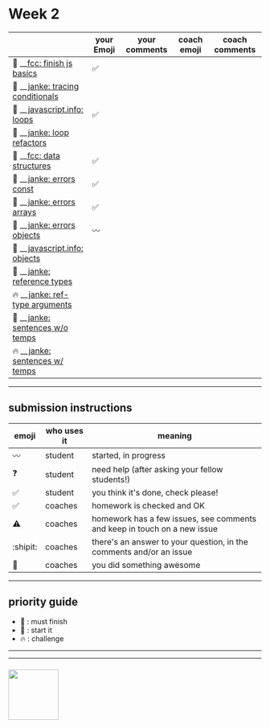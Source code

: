 # Week 2

|  | your Emoji | your comments | coach emoji | coach comments |
| --- | --- | --- | --- | --- |
| :seedling: __[fcc: finish js basics](./fcc-basic-js-pt-2.md) | :white_check_mark: | | | |
| :dash: __[janke: tracing conditionals](./js-tracing-conditionals.md) | | | | |
| :seedling: __[javascript.info: loops](./jsinfo-loops.md) |   :white_check_mark: | | | |
| :dash: __[janke: loop refactors](./jl-loop-refactors.md) | | | | |
| :seedling: __[fcc: data structures](./fcc-data-structures.md) | :white_check_mark:| | | |
| :seedling: __[janke: errors const](./jl-errors-const.md) | :white_check_mark: | | | |
| :seedling: __[janke: errors arrays](./jl-errors-arrays.md) | :white_check_mark:| | | |
| :seedling: __[janke: errors objects](./jl-errors-objects.md) | :wavy_dash:| | | |
| :seedling: __[javascript.info: objects](./jsinfo-objects.md) | | | | |
| :dash: __[janke: reference types](./jl-reference-types.md) | | | | |
| :fire: __[janke: ref-type arguments](./jl-functions-ref-type-args.md) | | | | |
| :dash: __[janke: sentences w/o temps](./jl-variables-sentences-1.md) | | | | |
| :fire: __[janke: sentences w/ temps](./jl-variables-sentences-2.md) | | | | |



---


## submission instructions

| emoji | who uses it | meaning |
| --- | --- | --- |
|  :wavy_dash: | student | started, in progress  | 
| :question: | student | need help (after asking your fellow students!) | 
| :white_check_mark: | student | you think it's done, check please! | 
| :white_check_mark: | coaches | homework is checked and OK |
| :warning: | coaches | homework has a few issues, see comments and keep in touch on a new issue |
| :shipit: | coaches | there's an answer to your question, in the comments and/or an issue  | 
| :star2: | coaches | you did something awesome |

---

## priority guide

* :seedling: : must finish
* :dash: : start it
* :fire: : challenge

___
___
### <a href="https://hackyourfuture.be" target="_blank"><img src="https://pbs.twimg.com/profile_images/984474625009741824/Bs_qKx6-_400x400.jpg" width="100" height="100"></img></a>
